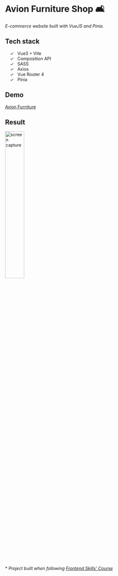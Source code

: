 # Avion Furniture Shop 🛋️

_E-commerce website built with VueJS and Pinia._ <br>

## Tech stack

&nbsp;&nbsp;&nbsp;&nbsp;&check;&nbsp;&nbsp; Vue3 + Vite<br>
&nbsp;&nbsp;&nbsp;&nbsp;&check;&nbsp;&nbsp; Composition API<br>
&nbsp;&nbsp;&nbsp;&nbsp;&check;&nbsp;&nbsp; SASS<br>
&nbsp;&nbsp;&nbsp;&nbsp;&check;&nbsp;&nbsp; Axios<br>
&nbsp;&nbsp;&nbsp;&nbsp;&check;&nbsp;&nbsp; Vue Router 4<br>
&nbsp;&nbsp;&nbsp;&nbsp;&check;&nbsp;&nbsp; Pinia<br>

## Demo

[Avion Furniture]


## 	Result

<img width="35%" alt="screen capture" src="../main/src/assets/captureweb.jpeg">


  <br><br>
  \* _Project  built when following [Frontend Skills' Course]_ 
  

   [Frontend Skills' Course]: <https://www.youtube.com/watch?v=ok9PE-XwXro&list=PL2hgv2vHkQ7DE77DNxPPEqzdk89PA4gkX>
   [Avion Furniture]: <https://alenagm.github.io/furniture-shop/>

